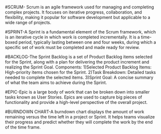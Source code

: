 #SCRUM- Scrum is an agile framework used for managing and completing complex projects. It focuses on iterative progress, collaboration, and flexibility, making it popular for software development but applicable to a wide range of projects.

#SPRINT-A Sprint is a fundamental element of the Scrum framework, which is an iterative cycle in which work is completed incrementally. It is a time-boxed period, typically lasting between one and four weeks, during which a specific set of work must be completed and made ready for review.

#BACKLOG-The Sprint Backlog is a set of Product Backlog items selected for the Sprint, along with a plan for delivering the product increment and realizing the Sprint Goal. 
Components:
1)Selected Product Backlog Items: High-priority items chosen for the Sprint.
2)Task Breakdown: Detailed tasks needed to complete the selected items.
3)Sprint Goal: A concise summary of what the team aims to achieve during the Sprint.

#EPIC-Epic is a large body of work that can be broken down into smaller tasks known as User Stories. Epics are used to capture big pieces of functionality and provide a high-level perspective of the overall project.

#BURNDOWN CHART-A burndown chart displays the amount of work remaining versus the time left in a project or Sprint. It helps teams visualize their progress and predict whether they will complete the work by the end of the time frame.
